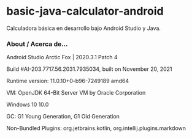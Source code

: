 # basic-java-calculator-android
Calculadora básica en desarrollo bajo Android Studio y Java.

### About / Acerca de...
Android Studio Arctic Fox | 2020.3.1 Patch 4

Build #AI-203.7717.56.2031.7935034, built on November 20, 2021

Runtime version: 11.0.10+0-b96-7249189 amd64

VM: OpenJDK 64-Bit Server VM by Oracle Corporation

Windows 10 10.0

GC: G1 Young Generation, G1 Old Generation

Non-Bundled Plugins: org.jetbrains.kotlin, org.intellij.plugins.markdown
